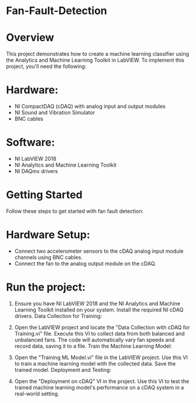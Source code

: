 # Fan-Fault-Detection
# Overview
This project demonstrates how to create a machine learning classifier using the Analytics and Machine Learning Toolkit in LabVIEW. To implement this project, you'll need the following:

# Hardware:

* NI CompactDAQ (cDAQ) with analog input and output modules
* NI Sound and Vibration Simulator
* BNC cables

# Software:

* NI LabVIEW 2018
* NI Analytics and Machine Learning Toolkit
* NI DAQmx drivers
# Getting Started
Follow these steps to get started with fan fault detection:

# Hardware Setup:

* Connect two accelerometer sensors to the cDAQ analog input module channels using BNC cables.
* Connect the fan to the analog output module on the cDAQ.

# Run the project:

1. Ensure you have NI LabVIEW 2018 and the NI Analytics and Machine Learning Toolkit installed on your system.
Install the required NI cDAQ drivers.
Data Collection for Training:

2. Open the LabVIEW project and locate the "Data Collection with cDAQ for Training.vi" file.
Execute this VI to collect data from both balanced and unbalanced fans. The code will automatically vary fan speeds and record data, saving it to a file.
Train the Machine Learning Model:

3. Open the "Training ML Model.vi" file in the LabVIEW project.
Use this VI to train a machine learning model with the collected data. Save the trained model.
Deployment and Testing:

4. Open the "Deployment on cDAQ" VI in the project.
Use this VI to test the trained machine learning model's performance on a cDAQ system in a real-world setting.
